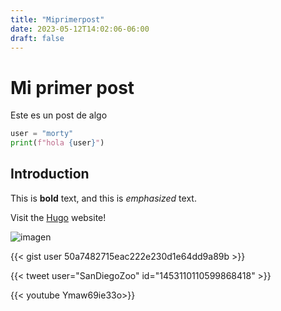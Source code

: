 ```yaml
---
title: "Miprimerpost"
date: 2023-05-12T14:02:06-06:00
draft: false
---
```


# Mi primer post

Este es un post de algo

```python
user = "morty"
print(f"hola {user}")
```

## Introduction

This is **bold** text, and this is *emphasized* text.

Visit the [Hugo](https://gohugo.io) website!

![imagen](https://hips.hearstapps.com/hmg-prod/images/how-to-keep-ducks-call-ducks-1615457181.jpg?crop=0.6666666666666666xw:1xh;center,top&resize=980:*)

{{< gist user 50a7482715eac222e230d1e64dd9a89b >}}

{{< tweet user="SanDiegoZoo" id="1453110110599868418" >}}

{{< youtube Ymaw69ie33o>}}